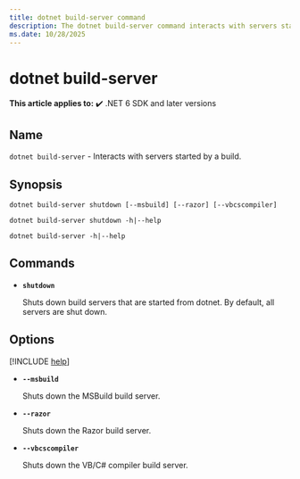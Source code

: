 ```yaml
---
title: dotnet build-server command
description: The dotnet build-server command interacts with servers started by a build.
ms.date: 10/28/2025
---
```

# dotnet build-server

**This article applies to:** ✔️ .NET 6 SDK and later versions

## Name

`dotnet build-server` - Interacts with servers started by a build.

## Synopsis

```dotnetcli
dotnet build-server shutdown [--msbuild] [--razor] [--vbcscompiler]

dotnet build-server shutdown -h|--help

dotnet build-server -h|--help
```

## Commands

- **`shutdown`**

  Shuts down build servers that are started from dotnet. By default, all servers are shut down.

## Options

[!INCLUDE [help](../../../includes/cli-help.md)]

- **`--msbuild`**

  Shuts down the MSBuild build server.

- **`--razor`**

  Shuts down the Razor build server.

- **`--vbcscompiler`**

  Shuts down the VB/C# compiler build server.
